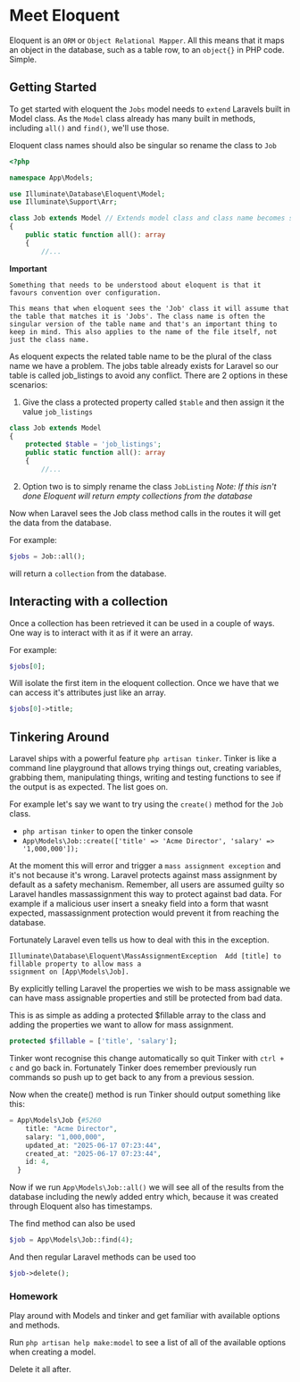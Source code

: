 # Meet Eloquent
Eloquent is an `ORM` or `Object Relational Mapper`. All this means that it maps an object in the database, such as a table row, to an `object{}` in PHP code. Simple.

## Getting Started
To get started with eloquent the `Jobs` model needs to `extend` Laravels built in Model class. As the `Model` class already has many built in methods, including `all()` and `find()`, we'll use those.

Eloquent class names should also be singular so rename the class to `Job`

```php
<?php

namespace App\Models;

use Illuminate\Database\Eloquent\Model;
use Illuminate\Support\Arr;

class Job extends Model // Extends model class and class name becomes singular
{
    public static function all(): array
    {
        //...
```

**Important**
```
Something that needs to be understood about eloquent is that it favours convention over configuration. 

This means that when eloquent sees the 'Job' class it will assume that the table that matches it is 'Jobs'. The class name is often the singular version of the table name and that's an important thing to keep in mind. This also applies to the name of the file itself, not just the class name.
```

As eloquent expects the related table name to be the plural of the class name we have a problem. The jobs table already exists for Laravel so our table is called job_listings to avoid any conflict. There are 2 options in these scenarios:

1. Give the class a protected property called `$table` and then assign it the value `job_listings`
```php
class Job extends Model
{
    protected $table = 'job_listings';
    public static function all(): array
    {
        //...
```
2. Option two is to simply rename the class `JobListing`
*Note: If this isn't done Eloquent will return empty collections from the database*

Now when Laravel sees the Job class method calls in the routes it will get the data from the database.

For example:
```php
$jobs = Job::all();
```
will return a `collection` from the database.

## Interacting with a collection
Once a collection has been retrieved it can be used in a couple of ways. One way is to interact with it as if it were an array.

For example:
```php
$jobs[0];
```
Will isolate the first item in the eloquent collection. Once we have that we can access it's attributes just like an array.
```php
$jobs[0]->title;
```

## Tinkering Around
Laravel ships with a powerful feature `php artisan tinker`. Tinker is like a command line playground that allows trying things out, creating variables, grabbing them, manipulating things, writing and testing functions to see if the output is as expected. The list goes on.

For example let's say we want to try using the `create()` method for the `Job` class. 

* `php artisan tinker` to open the tinker console
* `App\Models\Job::create(['title' => 'Acme Director', 'salary' => '1,000,000']);`

At the moment this will error and trigger a `mass assignment exception` and it's not because it's wrong. Laravel protects against mass assignment by default as a safety mechanism. Remember, all users are assumed guilty so Laravel handles massassignment this way to protect against bad data. For example if a malicious user insert a sneaky field into a form that wasnt expected, massassignment protection would prevent it from reaching the database.


Fortunately Laravel even tells us how to deal with this in the exception.
```
Illuminate\Database\Eloquent\MassAssignmentException  Add [title] to fillable property to allow mass a
ssignment on [App\Models\Job].
```

By explicitly telling Laravel the properties we wish to be mass assignable we can have mass assignable properties and still be protected from bad data.

This is as simple as adding a protected $fillable array to the class and adding the properties we want to allow for mass assignment.

```php
protected $fillable = ['title', 'salary'];
```

Tinker wont recognise this change automatically so quit Tinker with `ctrl + c` and go back in. Fortunately Tinker does remember previously run commands so push up to get back to any from a previous session.

Now when the create() method is run Tinker should output something like this:
```php
= App\Models\Job {#5260
    title: "Acme Director",
    salary: "1,000,000",
    updated_at: "2025-06-17 07:23:44",
    created_at: "2025-06-17 07:23:44",
    id: 4,
  }
```

Now if we run `App\Models\Job::all()` we will see all of the results from the database including the newly added entry which, because it was created through Eloquent also has timestamps.

The find method can also be used
```php
$job = App\Models\Job::find(4);
```

And then regular Laravel methods can be used too
```php
$job->delete();
```

### Homework
Play around with Models and tinker and get familiar with available options and methods.

Run `php artisan help make:model` to see a list of all of the available options when creating a model.

Delete it all after.